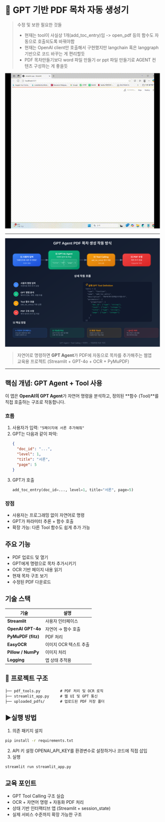 # 📄 GPT 기반 PDF 목차 자동 생성기

> 수정 및 보완 필요한 것들
> - 현재는 tool이 사실상 1개(add_toc_entry)임 -> open_pdf 등의 함수도 자동으로 호출되도록 바꿔야함
> - 현재는 OpenAI client만 호출해서 구현했지만 langchain 혹은 langgraph 기반으로 코드 바꾸는 게 편리할듯
> - PDF 목차만들기보다 word 파일 만들기 or ppt 파일 만들기로 AGENT 컨텐츠 구성하는 게 좋을듯

![Demo](demo.gif)

---
![전체 플로우](flow.svg)
> 자연어로 명령하면 **GPT Agent**가 PDF에 자동으로 목차를 추가해주는 웹앱  
> 교육용 프로젝트 (Streamlit + GPT-4o + OCR + PyMuPDF)

---

## 핵심 개념: **GPT Agent + Tool 사용**

이 앱은 **OpenAI의 GPT Agent**가 자연어 명령을 분석하고, 정의된 **함수 (Tool)**를 직접 호출하는 구조로 작동합니다.

### 흐름

1. 사용자가 입력: `"5페이지에 서론 추가해줘"`
2. GPT는 다음과 같이 파악:
   ```json
   {
     "doc_id": "...",
     "level": 1,
     "title": "서론",
     "page": 5
   }
    ```
3. GPT가 호출
    ```python
    add_toc_entry(doc_id=..., level=1, title="서론", page=5)
    ```

### 장점
- 사용자는 프로그래밍 없이 자연어로 명령
- GPT가 파라미터 추론 + 함수 호출
- 확장 가능: 다른 Tool 함수도 쉽게 추가 가능

## 주요 기능
- PDF 업로드 및 열기
- GPT에게 명령으로 목차 추가시키기
- OCR 기반 페이지 내용 읽기
- 현재 목차 구조 보기
- 수정된 PDF 다운로드

## 기술 스택
| 기술                 | 설명             |
| ------------------ | -------------- |
| **Streamlit**      | 사용자 인터페이스      |
| **OpenAI GPT-4o**  | 자연어 → 함수 호출    |
| **PyMuPDF (fitz)** | PDF 처리         |
| **EasyOCR**        | 이미지 OCR 텍스트 추출 |
| **Pillow / NumPy** | 이미지 처리         |
| **Logging**        | 앱 상태 추적용       |

## 📁 프로젝트 구조
```
├── pdf_tools.py         # PDF 처리 및 OCR 로직
├── streamlit_app.py     # 웹 UI 및 GPT 통신
├── uploaded_pdfs/       # 업로드된 PDF 저장 폴더
```
## ▶실행 방법
1. 의존 패키지 설치
```bash
pip install -r requirements.txt
```
2. API 키 설정
OPENAI_API_KEY를 환경변수로 설정하거나 코드에 직접 삽입
3. 실행
```bash
streamlit run streamlit_app.py
```

## 교육 포인트
- GPT Tool Calling 구조 실습
- OCR + 자연어 명령 + 자동화 PDF 처리
- 상태 기반 인터랙티브 앱 (Streamlit + session_state)
- 실제 서비스 수준까지 확장 가능한 구조